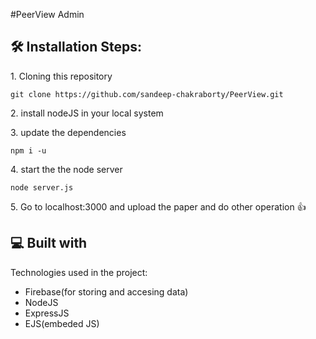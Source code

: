 #PeerView Admin
<h2>🛠️ Installation Steps:</h2>

<p>1. Cloning this repository</p>

```
git clone https://github.com/sandeep-chakraborty/PeerView.git
```

<p>2. install nodeJS in your local system</p>

<p>3. update the dependencies</p>

```
npm i -u
```

<p>4. start the the node server</p>

```
node server.js
```

<p>5. Go to localhost:3000 and upload the paper and do other operation 👍</p>

  
  
<h2>💻 Built with</h2>

Technologies used in the project:

*   Firebase(for storing and accesing data)
*   NodeJS
*   ExpressJS
*   EJS(embeded JS)
